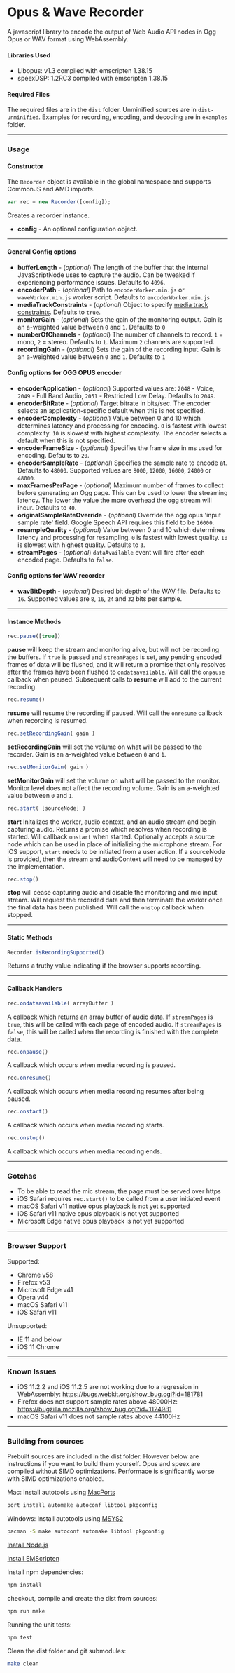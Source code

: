 # Opus & Wave Recorder

A javascript library to encode the output of Web Audio API nodes in Ogg Opus or WAV format using WebAssembly.


#### Libraries Used

- Libopus: v1.3 compiled with emscripten 1.38.15
- speexDSP: 1.2RC3 compiled with emscripten 1.38.15

#### Required Files

The required files are in the `dist` folder. Unminified sources are in `dist-unminified`.
Examples for recording, encoding, and decoding are in `examples` folder.

---------
### Usage


#### Constructor

The `Recorder` object is available in the global namespace and supports CommonJS and AMD imports.

```js
var rec = new Recorder([config]);
```

Creates a recorder instance.

- **config** - An optional configuration object.


---------
#### General Config options

- **bufferLength**                - (*optional*) The length of the buffer that the internal JavaScriptNode uses to capture the audio. Can be tweaked if experiencing performance issues. Defaults to `4096`.
- **encoderPath**                 - (*optional*) Path to `encoderWorker.min.js` or `waveWorker.min.js` worker script. Defaults to `encoderWorker.min.js`
- **mediaTrackConstraints**       - (*optional*) Object to specify [media track constraints](https://developer.mozilla.org/en-US/docs/Web/API/MediaTrackConstraints). Defaults to `true`.
- **monitorGain**                 - (*optional*) Sets the gain of the monitoring output. Gain is an a-weighted value between `0` and `1`. Defaults to `0`
- **numberOfChannels**            - (*optional*) The number of channels to record. `1` = mono, `2` = stereo. Defaults to `1`. Maximum `2` channels are supported.
- **recordingGain**               - (*optional*) Sets the gain of the recording input. Gain is an a-weighted value between `0` and `1`. Defaults to `1`


#### Config options for OGG OPUS encoder

- **encoderApplication**          - (*optional*) Supported values are: `2048` - Voice, `2049` - Full Band Audio, `2051` - Restricted Low Delay. Defaults to `2049`.
- **encoderBitRate**              - (*optional*) Target bitrate in bits/sec. The encoder selects an application-specific default when this is not specified.
- **encoderComplexity**           - (*optional*) Value between 0 and 10 which determines latency and processing for encoding. `0` is fastest with lowest complexity. `10` is slowest with highest complexity. The encoder selects a default when this is not specified.
- **encoderFrameSize**            - (*optional*) Specifies the frame size in ms used for encoding. Defaults to `20`.
- **encoderSampleRate**           - (*optional*) Specifies the sample rate to encode at. Defaults to `48000`. Supported values are `8000`, `12000`, `16000`, `24000` or `48000`.
- **maxFramesPerPage**            - (*optional*) Maximum number of frames to collect before generating an Ogg page. This can be used to lower the streaming latency. The lower the value the more overhead the ogg stream will incur. Defaults to `40`.
- **originalSampleRateOverride**  - (*optional*) Override the ogg opus 'input sample rate' field. Google Speech API requires this field to be `16000`.
- **resampleQuality**             - (*optional*) Value between 0 and 10 which determines latency and processing for resampling. `0` is fastest with lowest quality. `10` is slowest with highest quality. Defaults to `3`.
- **streamPages**                 - (*optional*) `dataAvailable` event will fire after each encoded page. Defaults to `false`.


#### Config options for WAV recorder

- **wavBitDepth**                 - (*optional*) Desired bit depth of the WAV file. Defaults to `16`. Supported values are `8`, `16`, `24` and `32` bits per sample.


---------
#### Instance Methods


```js
rec.pause([true])
```

**pause** will keep the stream and monitoring alive, but will not be recording the buffers. If `true` is passed and `streamPages` is set, any pending encoded frames of data will be flushed, and it will return a promise that only resolves after the frames have been flushed to `ondataavailable`. Will call the `onpause` callback when paused. Subsequent calls to **resume** will add to the current recording.

```js
rec.resume()
```

**resume** will resume the recording if paused. Will call the `onresume` callback when recording is resumed.

```js
rec.setRecordingGain( gain )
```

**setRecordingGain** will set the volume on what will be passed to the recorder. Gain is an a-weighted value between `0` and `1`.

```js
rec.setMonitorGain( gain )
```

**setMonitorGain** will set the volume on what will be passed to the monitor. Monitor level does not affect the recording volume. Gain is an a-weighted value between `0` and `1`.

```js
rec.start( [sourceNode] )
```

**start** Initalizes the worker, audio context, and an audio stream and begin capturing audio. Returns a promise which resolves when recording is started. Will callback `onstart` when started. Optionally accepts a source node which can be used in place of initializing the microphone stream. For iOS support, `start` needs to be initiated from a user action. If a sourceNode is provided, then the stream and audioContext will need to be managed by the implementation.

```js
rec.stop()
```

**stop** will cease capturing audio and disable the monitoring and mic input stream. Will request the recorded data and then terminate the worker once the final data has been published. Will call the `onstop` callback when stopped.


---------
#### Static Methods

```js
Recorder.isRecordingSupported()
```

Returns a truthy value indicating if the browser supports recording.


---------
#### Callback Handlers

```js
rec.ondataavailable( arrayBuffer )
```
A callback which returns an array buffer of audio data. If `streamPages` is `true`, this will be called with each page of encoded audio.  If `streamPages` is `false`, this will be called when the recording is finished with the complete data.


```js
rec.onpause()
```

A callback which occurs when media recording is paused.

```js
rec.onresume()
```

A callback which occurs when media recording resumes after being paused.

```js
rec.onstart()
```

A callback which occurs when media recording starts.

```js
rec.onstop()
```

A callback which occurs when media recording ends.


---------
### Gotchas
- To be able to read the mic stream, the page must be served over https
- iOS Safari requires `rec.start()` to be called from a user initiated event
- macOS Safari v11 native opus playback is not yet supported
- iOS Safari v11 native opus playback is not yet supported
- Microsoft Edge native opus playback is not yet supported


---------
### Browser Support

Supported:
- Chrome v58
- Firefox v53
- Microsoft Edge v41
- Opera v44
- macOS Safari v11
- iOS Safari v11

Unsupported:
- IE 11 and below
- iOS 11 Chrome


---------
### Known Issues

- iOS 11.2.2 and iOS 11.2.5 are not working due to a regression in WebAssembly: https://bugs.webkit.org/show_bug.cgi?id=181781
- Firefox does not support sample rates above 48000Hz: https://bugzilla.mozilla.org/show_bug.cgi?id=1124981
- macOS Safari v11 does not sample rates above 44100Hz


---------
### Building from sources

Prebuilt sources are included in the dist folder. However below are instructions if you want to build them yourself. Opus and speex are compiled without SIMD optimizations. Performace is significantly worse with SIMD optimizations enabled.

Mac: Install autotools using [MacPorts](https://www.macports.org/install.php)
```bash
port install automake autoconf libtool pkgconfig
```

Windows: Install autotools using [MSYS2](http://www.msys2.org/)
```bash
pacman -S make autoconf automake libtool pkgconfig
```

[Inatall Node.js](https://nodejs.org/en/download/)

[Install EMScripten](https://kripken.github.io/emscripten-site/docs/getting_started/downloads.html)

Install npm dependencies:
```bash
npm install
```

checkout, compile and create the dist from sources:
```bash
npm run make
```

Running the unit tests:
```bash
npm test
```

Clean the dist folder and git submodules:
```bash
make clean
```


